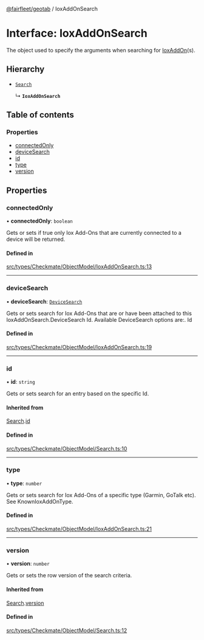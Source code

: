 [@fairfleet/geotab](../README.md) / IoxAddOnSearch

# Interface: IoxAddOnSearch

The object used to specify the arguments when searching for [IoxAddOn](IoxAddOn.md)(s).

## Hierarchy

- [`Search`](Search.md)

  ↳ **`IoxAddOnSearch`**

## Table of contents

### Properties

- [connectedOnly](IoxAddOnSearch.md#connectedonly)
- [deviceSearch](IoxAddOnSearch.md#devicesearch)
- [id](IoxAddOnSearch.md#id)
- [type](IoxAddOnSearch.md#type)
- [version](IoxAddOnSearch.md#version)

## Properties

### connectedOnly

• **connectedOnly**: `boolean`

Gets or sets if <c>true</c> only Iox Add-Ons that are currently connected to a device will be returned.

#### Defined in

[src/types/Checkmate/ObjectModel/IoxAddOnSearch.ts:13](https://github.com/fairfleet/geotab/blob/ff38bfc/src/types/Checkmate/ObjectModel/IoxAddOnSearch.ts#L13)

___

### deviceSearch

• **deviceSearch**: [`DeviceSearch`](DeviceSearch.md)

Gets or sets search for Iox Add-Ons that are or have been attached to this IoxAddOnSearch.DeviceSearch Id.
 Available DeviceSearch options are:.
 <list><item><description>Id</description></item></list>

#### Defined in

[src/types/Checkmate/ObjectModel/IoxAddOnSearch.ts:19](https://github.com/fairfleet/geotab/blob/ff38bfc/src/types/Checkmate/ObjectModel/IoxAddOnSearch.ts#L19)

___

### id

• **id**: `string`

Gets or sets search for an entry based on the specific Id.

#### Inherited from

[Search](Search.md).[id](Search.md#id)

#### Defined in

[src/types/Checkmate/ObjectModel/Search.ts:10](https://github.com/fairfleet/geotab/blob/ff38bfc/src/types/Checkmate/ObjectModel/Search.ts#L10)

___

### type

• **type**: `number`

Gets or sets search for Iox Add-Ons of a specific type (Garmin, GoTalk etc). See KnownIoxAddOnType.

#### Defined in

[src/types/Checkmate/ObjectModel/IoxAddOnSearch.ts:21](https://github.com/fairfleet/geotab/blob/ff38bfc/src/types/Checkmate/ObjectModel/IoxAddOnSearch.ts#L21)

___

### version

• **version**: `number`

Gets or sets the row version of the search criteria.

#### Inherited from

[Search](Search.md).[version](Search.md#version)

#### Defined in

[src/types/Checkmate/ObjectModel/Search.ts:12](https://github.com/fairfleet/geotab/blob/ff38bfc/src/types/Checkmate/ObjectModel/Search.ts#L12)
